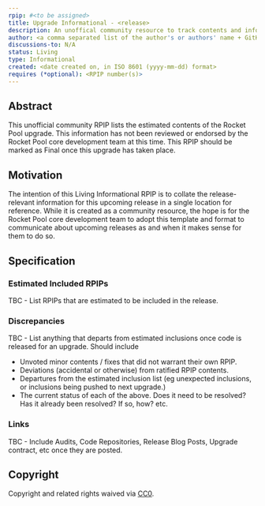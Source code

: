 ```yaml
---
rpip: #<to be assigned>
title: Upgrade Informational - <release>
description: An unoffical community resource to track contents and information about the <release> upgrade.
author: <a comma separated list of the author's or authors' name + GitHub username (in parenthesis), or name and email (in angle brackets).  Example, FirstName LastName (@GitHubUsername), FirstName LastName <foo@bar.com>, FirstName (@GitHubUsername) and GitHubUsername (@GitHubUsername)>
discussions-to: N/A
status: Living
type: Informational
created: <date created on, in ISO 8601 (yyyy-mm-dd) format>
requires (*optional): <RPIP number(s)>
---
```


## Abstract

This unofficial community RPIP lists the estimated contents of the Rocket Pool <release> upgrade. This information has not been reviewed or endorsed by the Rocket Pool core development team at this time. This RPIP should be marked as Final once this upgrade has taken place.

## Motivation

The intention of this Living Informational RPIP is to collate the release-relevant information for this upcoming release in a single location for reference. While it is created as a community resource, the hope is for the Rocket Pool core development team to adopt this template and format to communicate about upcoming releases as and when it makes sense for them to do so.

## Specification

### Estimated Included RPIPs
TBC - List RPIPs that are estimated to be included in the release.

### Discrepancies
TBC - List anything that departs from estimated inclusions once code is released for an upgrade. Should include
* Unvoted minor contents / fixes that did not warrant their own RPIP.
* Deviations (accidental or otherwise) from ratified RPIP contents.
* Departures from the estimated inclusion list (eg unexpected inclusions, or inclusions being pushed to next upgrade.)
* The current status of each of the above. Does it need to be resolved? Has it already been resolved? If so, how? etc.

### Links 
TBC - Include Audits, Code Repositories, Release Blog Posts, Upgrade contract, etc once they are posted.

## Copyright
Copyright and related rights waived via [CC0](https://creativecommons.org/publicdomain/zero/1.0/).